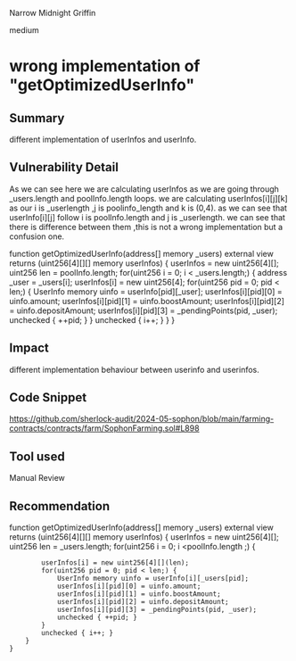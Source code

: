 Narrow Midnight Griffin

medium

# wrong implementation of "getOptimizedUserInfo"

## Summary
different implementation of userInfos and userInfo.
## Vulnerability Detail


As we can see here we are calculating userInfos as we are going through  _users.length and poolInfo.length loops.
we are calculating userInfos[i][j][k] as our i is _userlength ,j is poolinfo_length and k is (0,4). as we can see that userInfo[i][j] follow i is 
 poolInfo.length and j is _userlength. we can see that there is difference  between them ,this is not a wrong implementation but a confusion one.

function getOptimizedUserInfo(address[] memory _users) external view returns (uint256[4][][] memory userInfos) {
        userInfos = new uint256[4][][](_users.length);
        uint256 len = poolInfo.length;
        for(uint256 i = 0; i < _users.length;) {
            address _user = _users[i];
            userInfos[i] = new uint256[4][](len);
            for(uint256 pid = 0; pid < len;) {
                UserInfo memory uinfo = userInfo[pid][_user];
                userInfos[i][pid][0] = uinfo.amount;
                userInfos[i][pid][1] = uinfo.boostAmount;
                userInfos[i][pid][2] = uinfo.depositAmount;
                userInfos[i][pid][3] = _pendingPoints(pid, _user);
                unchecked { ++pid; }
            }
            unchecked { i++; }
        }
    }
## Impact
different implementation behaviour  between userinfo and userinfos.
## Code Snippet
https://github.com/sherlock-audit/2024-05-sophon/blob/main/farming-contracts/contracts/farm/SophonFarming.sol#L898
## Tool used

Manual Review

## Recommendation
function getOptimizedUserInfo(address[] memory _users) external view returns (uint256[4][][] memory userInfos) {
        userInfos = new uint256[4][][](poolInfo.length);
        uint256 len = _users.length;
        for(uint256 i = 0; i <poolInfo.length ;) {
           
            userInfos[i] = new uint256[4][](len);
            for(uint256 pid = 0; pid < len;) {
                UserInfo memory uinfo = userInfo[i][_users[pid];
                userInfos[i][pid][0] = uinfo.amount;
                userInfos[i][pid][1] = uinfo.boostAmount;
                userInfos[i][pid][2] = uinfo.depositAmount;
                userInfos[i][pid][3] = _pendingPoints(pid, _user);
                unchecked { ++pid; }
            }
            unchecked { i++; }
        }
    }